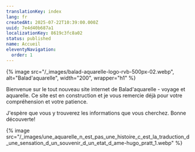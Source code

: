 ```yaml
---
translationKey: index
lang: fr
createdAt: 2025-07-22T10:39:00.000Z
uuid: 7e4d40b687a1
localizationKey: 8619c3fc8a02
status: published
name: Accueil
eleventyNavigation:
  order: 1
---
```

{% image src="/_images/balad-aquarelle-logo-rvb-500px-02.webp", alt="Balad'aquarelle", width="200", wrapper="h1" %}

Bienvenue sur le tout nouveau site internet de Balad'aquarelle - voyage et aquarelle. Ce site est en construction et je vous remercie déjà pour votre compréhension et votre patience.

J'espère que vous y trouverez les informations que vous cherchez. Bonne découverte!

{% image src="/_images/une_aquarelle_n_est_pas_une_histoire_c_est_la_traduction_d_une_sensation_d_un_souvenir_d_un_etat_d_ame-hugo_pratt_1.webp" %}
